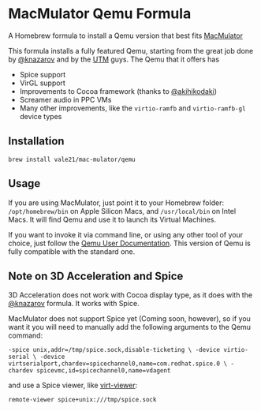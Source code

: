 # MacMulator Qemu Formula
A Homebrew formula to install a Qemu version that best fits [MacMulator](https://github.com/vale21/mac-mulator)

This formula installs a fully featured Qemu, starting from the great job done by [@knazarov](https://github.com/knazarov/homebrew-qemu-virgl) and by the [UTM](https://github.com/utmapp/UTM) guys. The Qemu that it offers has

- Spice support
- VirGL support
- Improvements to Cocoa framework (thanks to [@akihikodaki](https://github.com/akihikodaki))
- Screamer audio in PPC VMs
- Many other improvements, like the `virtio-ramfb` and `virtio-ramfb-gl` device types

## Installation

`brew install vale21/mac-mulator/qemu`

## Usage

If you are using MacMulator, just point it to your Homebrew folder: `/opt/homebrew/bin` on Apple Silicon Macs, and `/usr/local/bin` on Intel Macs. It will find Qemu and use it to launch its Virtual Machines.

If you want to invoke it via command line, or using any other tool of your choice, just follow the [Qemu User Documentation](https://www.qemu.org/docs/master/system/qemu-manpage.html). This version of Qemu is fully compatible with the standard one.

## Note on 3D Acceleration and Spice

3D Acceleration does not work with Cocoa display type, as it does with the [@knazarov](https://github.com/knazarov/homebrew-qemu-virgl) formula. It works with Spice.

MacMulator does not support Spice yet (Coming soon, however), so if you want it you will need to manually add the following arguments to the Qemu command:

`
-spice unix,addr=/tmp/spice.sock,disable-ticketing \
-device virtio-serial \
-device virtserialport,chardev=spicechannel0,name=com.redhat.spice.0 \
-chardev spicevmc,id=spicechannel0,name=vdagent
`

and use a Spice viewer, like [virt-viewer](https://github.com/jeffreywildman/homebrew-virt-manager):

`remote-viewer spice+unix:///tmp/spice.sock`